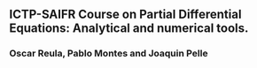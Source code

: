 ## ICTP-SAIFR Course on Partial Differential Equations:  Analytical and numerical tools.

### Oscar Reula, Pablo Montes and Joaquin Pelle

